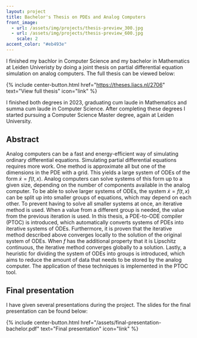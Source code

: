 ```yaml
---
layout: project
title: Bachelor's Thesis on PDEs and Analog Computers
front_image:
  - url: /assets/img/projects/thesis-preview_300.jpg
  - url: /assets/img/projects/thesis-preview_600.jpg
    scale: 2
accent_color: "#eb493e"
---
```


I finished my bachlor in Computer Science and my bachelor in Mathematics at Leiden Univeristy by doing a joint thesis on partial differential equation simulation on analog computers. The full thesis can be viewed below:

{% include center-button.html href="https://theses.liacs.nl/2706" text="View full thesis" icon="link" %}

I finished both degrees in 2023, graduating cum laude in Mathematics and summa cum laude in Computer Science. After completing these degrees I started pursuing a Computer Science Master degree, again at Leiden University.

## Abstract

Analog computers can be a fast and energy-efficient way of simulating ordinary differential equations. Simulating partial differential equations requires more work. One method is approximate all but one of the dimensions in the PDE with a grid. This yields a large system of ODEs of the form $\dot x = f(t, x)$. Analog computers can solve systems of this form up to a given size, depending on the number of components available in the analog computer. To be able to solve larger systems of ODEs, the system $\dot x = f(t, x)$ can be split up into smaller groups of equations, which may depend on each other. To prevent having to solve all smaller systems at once, an iterative method is used. When a value from a different group is needed, the value from the previous iteration is used. In this thesis, a PDE-to-ODE compiler (PTOC) is introduced, which automatically converts systems of PDEs into iterative systems of ODEs. Furthermore, it is proven that the iterative method described above converges locally to the solution of the original system of ODEs. When $f$ has the additional property that it is Lipschitz continuous, the iterative method converges globally to a solution. Lastly, a heuristic for dividing the system of ODEs into groups is introduced, which aims to reduce the amount of data that needs to be stored by the analog computer. The application of these techniques is implemented in the PTOC tool.

## Final presentation

I have given several presentations during the project. The slides for the final presentation can be found below:

{% include center-button.html href="/assets/final-presentation-bachelor.pdf" text="Final presentation" icon="link" %}
